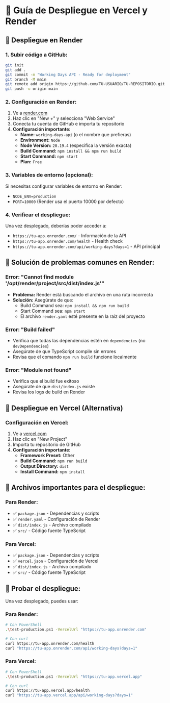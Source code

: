 # 🚀 Guía de Despliegue en Vercel y Render

## 🎯 Despliegue en Render

### 1. **Subir código a GitHub:**
```bash
git init
git add .
git commit -m "Working Days API - Ready for deployment"
git branch -M main
git remote add origin https://github.com/TU-USUARIO/TU-REPOSITORIO.git
git push -u origin main
```

### 2. **Configuración en Render:**

1. Ve a [render.com](https://render.com)
2. Haz clic en "New +" y selecciona "Web Service"
3. Conecta tu cuenta de GitHub e importa tu repositorio
4. **Configuración importante:**
   - **Name:** `working-days-api` (o el nombre que prefieras)
   - **Environment:** `Node`
   - **Node Version:** `20.19.4` (especifica la versión exacta)
   - **Build Command:** `npm install && npm run build`
   - **Start Command:** `npm start`
   - **Plan:** `Free`

### 3. **Variables de entorno (opcional):**
Si necesitas configurar variables de entorno en Render:
- `NODE_ENV=production`
- `PORT=10000` (Render usa el puerto 10000 por defecto)

### 4. **Verificar el despliegue:**
Una vez desplegado, deberías poder acceder a:
- `https://tu-app.onrender.com/` - Información de la API
- `https://tu-app.onrender.com/health` - Health check
- `https://tu-app.onrender.com/api/working-days?days=1` - API principal

## 🔧 **Solución de problemas comunes en Render:**

### Error: "Cannot find module '/opt/render/project/src/dist/index.js'"
- **Problema:** Render está buscando el archivo en una ruta incorrecta
- **Solución:** Asegúrate de que:
  - Build Command sea: `npm install && npm run build`
  - Start Command sea: `npm start`
  - El archivo `render.yaml` esté presente en la raíz del proyecto

### Error: "Build failed"
- Verifica que todas las dependencias estén en `dependencies` (no `devDependencies`)
- Asegúrate de que TypeScript compile sin errores
- Revisa que el comando `npm run build` funcione localmente

### Error: "Module not found"
- Verifica que el build fue exitoso
- Asegúrate de que `dist/index.js` existe
- Revisa los logs de build en Render

## 🎯 **Despliegue en Vercel (Alternativa)**

### Configuración en Vercel:
1. Ve a [vercel.com](https://vercel.com)
2. Haz clic en "New Project"
3. Importa tu repositorio de GitHub
4. **Configuración importante:**
   - **Framework Preset:** Other
   - **Build Command:** `npm run build`
   - **Output Directory:** `dist`
   - **Install Command:** `npm install`

## 📝 **Archivos importantes para el despliegue:**

### Para Render:
- ✅ `package.json` - Dependencias y scripts
- ✅ `render.yaml` - Configuración de Render
- ✅ `dist/index.js` - Archivo compilado
- ✅ `src/` - Código fuente TypeScript

### Para Vercel:
- ✅ `package.json` - Dependencias y scripts
- ✅ `vercel.json` - Configuración de Vercel
- ✅ `dist/index.js` - Archivo compilado
- ✅ `src/` - Código fuente TypeScript

## 🧪 **Probar el despliegue:**

Una vez desplegado, puedes usar:

### Para Render:
```bash
# Con PowerShell
.\test-production.ps1 -VercelUrl "https://tu-app.onrender.com"

# Con curl
curl https://tu-app.onrender.com/health
curl "https://tu-app.onrender.com/api/working-days?days=1"
```

### Para Vercel:
```bash
# Con PowerShell
.\test-production.ps1 -VercelUrl "https://tu-app.vercel.app"

# Con curl
curl https://tu-app.vercel.app/health
curl "https://tu-app.vercel.app/api/working-days?days=1"
```
